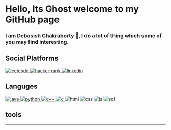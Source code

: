 # Hello, Its Ghost welcome to my GitHub page

### I am Debasish Chakraborty 👋, I do a lot of thing which some of you may find interesting.

## Social Platforms
<a href = "https://leetcode.com/dcVoldemort/" >
    <img alt = "leetcode" src = "https://img.shields.io/badge/LeetCode-FFA116?logo=LeetCode&logoColor=white&style=for-the-badge"/>
</a>

<a href = "https://www.hackerrank.com/dcraptor">
    <img alt = "hacker-rank" src = "https://img.shields.io/badge/Hacker Rank-00EA64?logo=HackerRank&logoColor=white&style=for-the-badge">
</a>

<a href = "https://www.linkedin.com/in/chakrabortydebasish/">
    <img alt = "linkedin" src = "https://img.shields.io/badge/LinkedIn-0A66C2?logo=LinkedIn&logocolor=white&style=for-the-badge">
</a>

## Languges

<a href="">
    <img alt = "java" src = "https://img.shields.io/badge/Java-FB542B?logo=Java&logoColor=white&style=for-the-badge">
</a>

<a href="">
    <img alt = "python" src = "https://img.shields.io/badge/Python-3776AB?ogo=Python&logoColor=white&style=for-the-badge">
</a>

<a href="">
    <img alt = "c++" src = "https://img.shields.io/badge/C++-00599C?logo=C++&logoColor=white&style=for-the-badge">
</a>

<a href="">
    <img alt = "c" src = "https://img.shields.io/badge/C-A8B9CC?logo=C&logoColor=white&style=for-the-badge">
</a>




</a>

<img alt = "html" src = "https://img.shields.io/badge/">

<img alt = "css" src = "https://img.shields.io/badge/">

<img alt = "js" src = "https://img.shields.io/badge/">

<img alt = "sql" src = "https://img.shields.io/badge/">

<img alt = "" src = "https://img.shields.io/badge/">

<img alt = "" src = "https://img.shields.io/badge/">

## tools
---